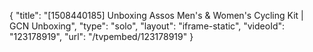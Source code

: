 {
    "title": "[1508440185] Unboxing Assos Men's & Women's Cycling Kit | GCN Unboxing",
    "type": "solo",
    "layout": "iframe-static",
    "videoId": "123178919",
    "url": "\/tvpembed\/123178919"
}